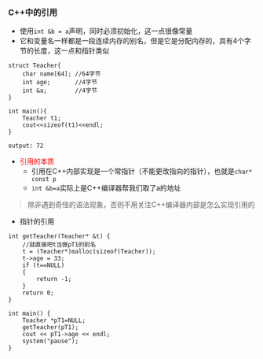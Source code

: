 ### C++中的引用
- 使用`int &b = a`声明，同时必须初始化，这一点很像常量
- 它和变量名一样都是一段连续内存的别名，但是它是分配内存的，具有4个字节的长度，这一点和指针类似
```
struct Teacher{
    char name[64]; //64字节
    int age;       //4字节
    int &a;        //4字节
}

int main(){
    Teacher t1;
    cout<<sizeof(t1)<<endl;
}

output: 72
```
- <font color="red">引用的本质</font>  
  -  引用在C++内部实现是一个常指针（不能更改指向的指针），也就是`char* const p`
  -  `int &b=a`实际上是C++编译器帮我们取了a的地址
>除非遇到奇怪的语法现象，否则不用关注C++编译器内部是怎么实现引用的
- 指针的引用
```
int getTeacher(Teacher* &t) {
	//就直接吧t当做pT1的别名
	t = (Teacher*)malloc(sizeof(Teacher));
	t->age = 33;
	if (t==NULL)
	{
		return -1;
	}
	return 0;
}

int main() {
	Teacher *pT1=NULL;
	getTeacher(pT1);
	cout << pT1->age << endl;
	system("pause");
}
```